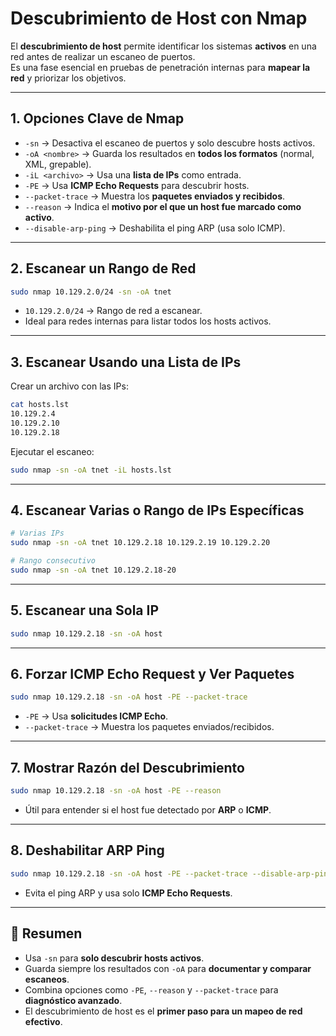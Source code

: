 # Descubrimiento de Host con Nmap

El **descubrimiento de host** permite identificar los sistemas **activos** en una red antes de realizar un escaneo de puertos.  
Es una fase esencial en pruebas de penetración internas para **mapear la red** y priorizar los objetivos.

---

## 1. Opciones Clave de Nmap

- `-sn` → Desactiva el escaneo de puertos y solo descubre hosts activos.
- `-oA <nombre>` → Guarda los resultados en **todos los formatos** (normal, XML, grepable).
- `-iL <archivo>` → Usa una **lista de IPs** como entrada.
- `-PE` → Usa **ICMP Echo Requests** para descubrir hosts.
- `--packet-trace` → Muestra los **paquetes enviados y recibidos**.
- `--reason` → Indica el **motivo por el que un host fue marcado como activo**.
- `--disable-arp-ping` → Deshabilita el ping ARP (usa solo ICMP).

---

## 2. Escanear un Rango de Red

```bash
sudo nmap 10.129.2.0/24 -sn -oA tnet
```

- `10.129.2.0/24` → Rango de red a escanear.
- Ideal para redes internas para listar todos los hosts activos.

---

## 3. Escanear Usando una Lista de IPs

Crear un archivo con las IPs:

```bash
cat hosts.lst
10.129.2.4
10.129.2.10
10.129.2.18
```

Ejecutar el escaneo:

```bash
sudo nmap -sn -oA tnet -iL hosts.lst
```

---

## 4. Escanear Varias o Rango de IPs Específicas

```bash
# Varias IPs
sudo nmap -sn -oA tnet 10.129.2.18 10.129.2.19 10.129.2.20

# Rango consecutivo
sudo nmap -sn -oA tnet 10.129.2.18-20
```

---

## 5. Escanear una Sola IP

```bash
sudo nmap 10.129.2.18 -sn -oA host
```

---

## 6. Forzar ICMP Echo Request y Ver Paquetes

```bash
sudo nmap 10.129.2.18 -sn -oA host -PE --packet-trace
```

- `-PE` → Usa **solicitudes ICMP Echo**.
- `--packet-trace` → Muestra los paquetes enviados/recibidos.

---

## 7. Mostrar Razón del Descubrimiento

```bash
sudo nmap 10.129.2.18 -sn -oA host -PE --reason
```

- Útil para entender si el host fue detectado por **ARP** o **ICMP**.

---

## 8. Deshabilitar ARP Ping

```bash
sudo nmap 10.129.2.18 -sn -oA host -PE --packet-trace --disable-arp-ping
```

- Evita el ping ARP y usa solo **ICMP Echo Requests**.

---

## 📝 Resumen

- Usa `-sn` para **solo descubrir hosts activos**.
- Guarda siempre los resultados con `-oA` para **documentar y comparar escaneos**.
- Combina opciones como `-PE`, `--reason` y `--packet-trace` para **diagnóstico avanzado**.
- El descubrimiento de host es el **primer paso para un mapeo de red efectivo**.
